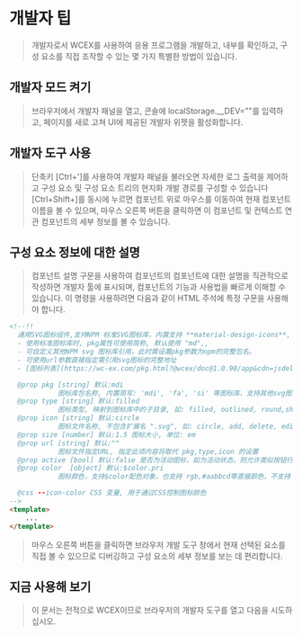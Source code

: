 <!--DESC: {icon:{name:"attractions",pkg:"mdi",type:"filled"},id:4} -->
# 개발자 팁
> 개발자로서 WCEX를 사용하여 응용 프로그램을 개발하고, 내부를 확인하고, 구성 요소를 직접 조작할 수 있는 몇 가지 특별한 방법이 있습니다.

## 개발자 모드 켜기
> 브라우저에서 개발자 패널을 열고, 콘솔에 localStorage.__DEV=""를 입력하고, 페이지를 새로 고쳐 UI에 제공된 개발자 위젯을 활성화합니다.

## 개발자 도구 사용
> 단축키 [Ctrl+']를 사용하여 개발자 패널을 불러오면 자세한 로그 출력을 제어하고 구성 요소 및 구성 요소 트리의 현지화 개발 경로를 구성할 수 있습니다
> [Ctrl+Shift+]를 동시에 누르면 컴포넌트 위로 마우스를 이동하여 현재 컴포넌트 이름을 볼 수 있으며, 마우스 오른쪽 버튼을 클릭하면 이 컴포넌트 및 컨텍스트 연관 컴포넌트의 세부 정보를 볼 수 있습니다.

## 구성 요소 정보에 대한 설명
> 컴포넌트 설명 구문을 사용하여 컴포넌트의 컴포넌트에 대한 설명을 직관적으로 작성하면 개발자 툴에 표시되며, 컴포넌트의 기능과 사용법을 빠르게 이해할 수 있습니다.
> 이 명령을 사용하려면 다음과 같이 HTML 주석에 특정 구문을 사용해야 합니다.
```html
<!--!!
  通用SVG图标组件,支持NPM 标准SVG图标库，内置支持 **material-design-icons**, **fortawesome**, **svg-icons**,
  - 使用标准图标库时, pkg属性可使用简称, 默认使用 "md",,
  - 可自定义其他NPM svg 图标库引用，此时需设置pkg参数为npm的完整包名。
  - 可使用url参数直接指定需引用svg图标的完整地址  
  - [图标列表](https://wc-ex.com/pkg.html?@wcex/doc@1.0.90/app&cdn=jsdelivr&lang=cn#wcex-doc.doc%3Furl%3D%E6%89%A9%E5%B1%95%2F02-%E5%9B%BE%E6%A0%87%E5%BA%93.md%26lang%3Dcn)

  @prop pkg [string] 默认:mdi
            图标库包名称, 内置简写: 'mdi', 'fa', 'si' 等图标库，支持其他svg图标库
  @prop type [string] 默认:filled
            图标类型, 映射到图标库中的子目录, 如: filled, outlined, round,sharp,two-tone
  @prop icon [string] 默认:circle
            图标文件名称, 不包含扩展名 ".svg", 如: circle, add, delete, edit, search, home, user, ...
  @prop size [number] 默认:1.5 图标大小, 单位: em
  @prop url [string] 默认:""
            图标文件指定URL, 指定此项内容将取代 pkg,type,icon 的设置
  @prop active [bool] 默认:false 是否为活动图标，如为活动状态，则允许类似按钮行为，并发送点击事件
  @prop color  [object] 默认:$color.pri
            图标颜色，支持$color配色对象，也支持 rgb,#aabbcd等直接颜色，不支持 "red,green"等名称色.

  @css --icon-color CSS 变量, 用于通过CSS控制图标颜色
-->
<template>
    ...
</template>

```
> 마우스 오른쪽 버튼을 클릭하면 브라우저 개발 도구 창에서 현재 선택된 요소를 직접 볼 수 있으므로 디버깅하고 구성 요소의 세부 정보를 보는 데 편리합니다.

## 지금 사용해 보기
> 이 문서는 전적으로 WCEX이므로 브라우저의 개발자 도구를 열고 다음을 시도하십시오.
